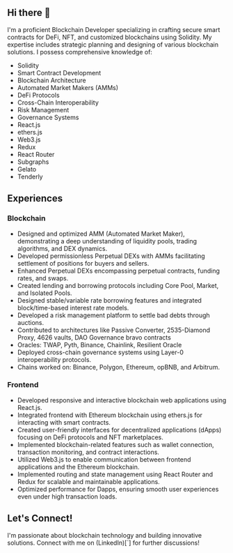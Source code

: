 ## Hi there 👋

I'm a proficient Blockchain Developer specializing in crafting secure smart contracts for DeFi, NFT, and customized blockchains using Solidity. My expertise includes strategic planning and designing of various blockchain solutions. I possess comprehensive knowledge of:

- Solidity
- Smart Contract Development
- Blockchain Architecture
- Automated Market Makers (AMMs)
- DeFi Protocols
- Cross-Chain Interoperability
- Risk Management
- Governance Systems
- React.js
- ethers.js
- Web3.js
- Redux
- React Router
- Subgraphs
- Gelato
- Tenderly

## Experiences

### Blockchain
- Designed and optimized AMM (Automated Market Maker), demonstrating a deep understanding of liquidity pools, trading algorithms, and DEX dynamics.
- Developed permissionless Perpetual DEXs with AMMs facilitating settlement of positions for buyers and sellers.
- Enhanced Perpetual DEXs encompassing perpetual contracts, funding rates, and swaps.
- Created lending and borrowing protocols including Core Pool, Market, and Isolated Pools.
- Designed stable/variable rate borrowing features and integrated block/time-based interest rate models.
- Developed a risk management platform to settle bad debts through auctions.
- Contributed to architectures like Passive Converter, 2535-Diamond Proxy, 4626 vaults, DAO Governance bravo contracts
- Oracles: TWAP, Pyth, Binance, Chainlink, Resilient Oracle
- Deployed cross-chain governance systems using Layer-0 interoperability protocols.
- Chains worked on: Binance, Polygon, Ethereum, opBNB, and Arbitrum.

### Frontend
- Developed responsive and interactive blockchain web applications using React.js.
- Integrated frontend with Ethereum blockchain using ethers.js for interacting with smart contracts.
- Created user-friendly interfaces for decentralized applications (dApps) focusing on DeFi protocols and NFT marketplaces.
- Implemented blockchain-related features such as wallet connection, transaction monitoring, and contract interactions.
- Utilized Web3.js to enable communication between frontend applications and the Ethereum blockchain.
- Implemented routing and state management using React Router and Redux for scalable and maintainable applications.
- Optimized performance for Dapps, ensuring smooth user experiences even under high transaction loads.

## Let's Connect!
I'm passionate about blockchain technology and building innovative solutions. Connect with me on (LinkedIn)[`] for further discussions!


<!--
**obpool/obpool** is a ✨ _special_ ✨ repository because its `README.md` (this file) appears on your GitHub profile.

Here are some ideas to get you started:

- 🔭 I’m currently working on ...
- 🌱 I’m currently learning ...
- 👯 I’m looking to collaborate on ...
- 🤔 I’m looking for help with ...
- 💬 Ask me about ...
- 📫 How to reach me: ...
- 😄 Pronouns: ...
- ⚡ Fun fact: ...
-->
